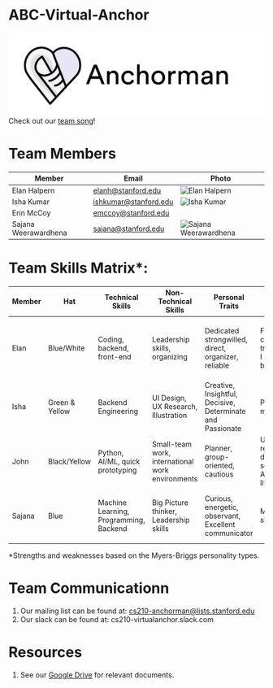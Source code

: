 # ABC-Virtual-Anchor
![Anchorman Logo](https://github.com/cs210/ABC-Virtual-Anchor/blob/master/ANCHORMAN_LOGO.jpg)
Check out our [team song](https://open.spotify.com/track/6wDviYDtmSDZ0S6TVMM9Vc?si=6oxCXHBtTyeAkxPbD5y9Vg)!

# Team Members
Member | Email | Photo
--- | --- | ---
Elan Halpern | elanh@stanford.edu | <img src="https://i.imgur.com/fwznqUz.jpg" alt="Elan Halpern" width="157.5" height="157.5">
Isha Kumar | ishkumar@stanford.edu | <img src="https://i.imgur.com/U20ueQx.jpg" alt="Isha Kumar" width="157.5" height="157.5">
Erin McCoy | emccoy@stanford.edu | <img src="" >
Sajana Weerawardhena  | sajana@stanford.edu | <img src="https://i.imgur.com/q5tthU0.png" alt="Sajana Weerawardhena" width="157.5" height="164.4">

# Team Skills Matrix*:

Member | Hat | Technical Skills | Non-Technical Skills | Personal Traits | Desired Growth | Weaknesses
--- | --- | --- | --- | --- | --- | ---
Elan | Blue/White | Coding, backend, front-end | Leadership skills, organizing | Dedicated strongwilled, direct, organizer, reliable | Feel comfortable trying things I might not be good at|Can have high expectations, inflexible, difficulty expressing emotion
Isha | Green & Yellow | Backend Engineering | UI Design, UX Research, Illustration | Creative, Insightful, Decisive, Determinate and Passionate | Project management | Can burn out, sensitive to other's moods and emotions
John | Black/Yellow | Python, AI/ML, quick prototyping | Small-team work, international work environments | Planner, group-oriented, cautious | UI/UX research and design, security, AI/ML lifecycle | Presentation, prioritization, systems
Sajana | Blue | Machine Learning, Programming, Backend | Big Picture thinker, Leadership skills | Curious, energetic, observant, Excellent communicator | Management skills| Difficultly focusing, stressed easily, independent to a fault

*Strengths and weaknesses based on the Myers-Briggs personality types. 

# Team Communicationn
1. Our mailing list can be found at: cs210-anchorman@lists.stanford.edu
2. Our slack can be found at: cs210-virtualanchor.slack.com

# Resources
1. See our [Google Drive](https://drive.google.com/drive/u/3/folders/0AAxRSFpxdcMlUk9PVA) for relevant documents.
